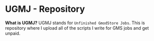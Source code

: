 # UGMJ - Repository

**What is UGMJ?**
UGMJ stands for `Unfinished GmodStore Jobs`. This is repository where I upload all of the scripts I write for GMS jobs and get unpaid.

